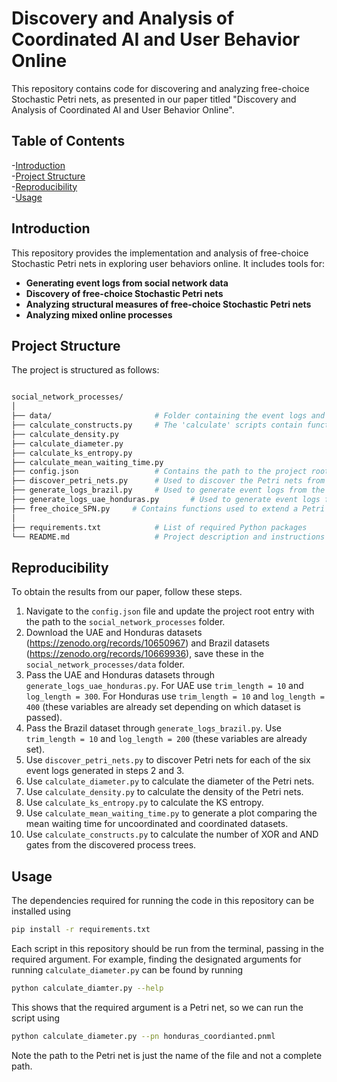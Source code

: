 # Discovery and Analysis of Coordinated AI and User Behavior Online

This repository contains code for discovering and analyzing free-choice Stochastic Petri nets, as presented in our paper titled "Discovery and Analysis of Coordinated AI and User Behavior Online".

## Table of Contents

-[Introduction](#introduction)\
-[Project Structure](#project-structure)\
-[Reproducibility](#reproducibility)\
-[Usage](#usage)

## Introduction

This repository provides the implementation and analysis of free-choice Stochastic Petri nets in exploring user behaviors online. It includes tools for:

- **Generating event logs from social network data**
- **Discovery of free-choice Stochastic Petri nets**
- **Analyzing structural measures of free-choice Stochastic Petri nets**
- **Analyzing mixed online processes**

## Project Structure

The project is structured as follows:

```bash

social_network_processes/
│
├── data/                       # Folder containing the event logs and Petri net models discovered 
├── calculate_constructs.py     # The 'calculate' scripts contain functions for the case studies section
├── calculate_density.py     
├── calculate_diameter.py
├── calculate_ks_entropy.py
├── calculate_mean_waiting_time.py 
├── config.json                 # Contains the path to the project root. Update this to reflect your current path
├── discover_petri_nets.py      # Used to discover the Petri nets from an event log
├── generate_logs_brazil.py     # Used to generate event logs from the Brazil dataset
├── generate_logs_uae_honduras.py       # Used to generate event logs from the UAE and Honduras datasets
├── free_choice_SPN.py     # Contains functions used to extend a Petri net to a free-choice Stochastic Petri net
│
├── requirements.txt            # List of required Python packages
└── README.md                   # Project description and instructions  

```


## Reproducibility

To obtain the results from our paper, follow these steps.

1. Navigate to the `config.json` file and update the project root entry with the path to the `social_network_processes` folder.
2. Download the UAE and Honduras datasets (https://zenodo.org/records/10650967) and Brazil datasets (https://zenodo.org/records/10669936), save these in the `social_network_processes/data` folder. 
3. Pass the UAE and Honduras datasets through `generate_logs_uae_honduras.py`. For UAE use `trim_length = 10` and `log_length = 300`. For Honduras use `trim_length = 10` and `log_length = 400` (these variables are already set depending on which dataset is passed).
4. Pass the Brazil dataset through `generate_logs_brazil.py`. Use `trim_length = 10` and `log_length = 200` (these variables are already set).
5. Use `discover_petri_nets.py` to discover Petri nets for each of the six event logs generated in steps 2 and 3.
6. Use `calculate_diameter.py` to calculate the diameter of the Petri nets.
7. Use `calculate_density.py` to calculate the density of the Petri nets.
8. Use `calculate_ks_entropy.py` to calculate the KS entropy.
9. Use `calculate_mean_waiting_time.py` to generate a plot comparing the mean waiting time for uncoordinated and coordinated datasets.
10. Use `calculate_constructs.py` to calculate the number of XOR and AND gates from the discovered process trees.


## Usage

The dependencies required for running the code in this repository can be installed using

```bash
pip install -r requirements.txt

```

Each script in this repository should be run from the terminal, passing in the required argument. For example, finding the designated arguments for running `calculate_diameter.py` can be found by running

```bash
python calculate_diamter.py --help

```

This shows that the required argument is a Petri net, so we can run the script using

```bash
python calculate_diameter.py --pn honduras_coordianted.pnml
```

Note the path to the Petri net is just the name of the file and not a complete path.
